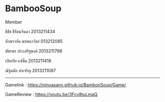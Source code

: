 # BambooSoup

Member

ธีธัช ธีรัตนจินดา 2013211434

อักษราภัค พรพนาวัลย์ 013212085

พัชรพร ประเสริฐพงศ์ 2013211798

เป้ยเป้ย แซ่ซิ้ม 2013211418

ณัฐดนัย คำเจริญ 2013211087

--------------------------------------------------
 Gamelink : https://ninoasann.github.io/BambooSoup/Game/

 GameReview : https://youtu.be/3Fcv8tuLmaQ
